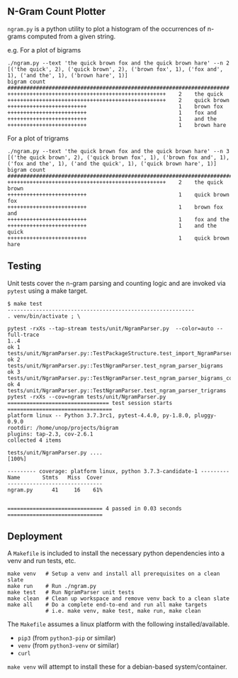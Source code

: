 ## N-Gram Count Plotter

`ngram.py` is a python utility to plot a histogram of the occurrences of
n-grams computed from a given string.

e.g. For a plot of bigrams

```
./ngram.py --text 'the quick brown fox and the quick brown hare' --n 2
[('the quick', 2), ('quick brown', 2), ('brown fox', 1), ('fox and', 1), ('and the', 1), ('brown hare', 1)]
bigram count
######################################################################
++++++++++++++++++++++++++++++++++++++++++++++++++    2    the quick
++++++++++++++++++++++++++++++++++++++++++++++++++    2    quick brown
+++++++++++++++++++++++++                             1    brown fox
+++++++++++++++++++++++++                             1    fox and
+++++++++++++++++++++++++                             1    and the
+++++++++++++++++++++++++                             1    brown hare
```

For a plot of trigrams

```
./ngram.py --text 'the quick brown fox and the quick brown hare' --n 3
[('the quick brown', 2), ('quick brown fox', 1), ('brown fox and', 1), ('fox and the', 1), ('and the quick', 1), ('quick brown hare', 1)]
bigram count
###########################################################################
++++++++++++++++++++++++++++++++++++++++++++++++++    2    the quick brown
+++++++++++++++++++++++++                             1    quick brown fox
+++++++++++++++++++++++++                             1    brown fox and
+++++++++++++++++++++++++                             1    fox and the
+++++++++++++++++++++++++                             1    and the quick
+++++++++++++++++++++++++                             1    quick brown hare
```

## Testing

Unit tests cover the n-gram parsing and counting logic and are invoked via `pytest`
using a make target.

```
$ make test
-----------------------------------------------------------
. venv/bin/activate ; \

pytest -rxXs --tap-stream tests/unit/NgramParser.py  --color=auto --full-trace
1..4
ok 1 tests/unit/NgramParser.py::TestPackageStructure.test_import_NgramParser
ok 2 tests/unit/NgramParser.py::TestNgramParser.test_ngram_parser_bigrams
ok 3 tests/unit/NgramParser.py::TestNgramParser.test_ngram_parser_bigrams_complex
ok 4 tests/unit/NgramParser.py::TestNgramParser.test_ngram_parser_trigrams
pytest -rxXs --cov=ngram tests/unit/NgramParser.py
================================ test session starts =================================
platform linux -- Python 3.7.3rc1, pytest-4.4.0, py-1.8.0, pluggy-0.9.0
rootdir: /home/unop/projects/bigram
plugins: tap-2.3, cov-2.6.1
collected 4 items

tests/unit/NgramParser.py ....                                                 [100%]

--------- coverage: platform linux, python 3.7.3-candidate-1 ---------
Name       Stmts   Miss  Cover
------------------------------
ngram.py      41     16    61%


============================== 4 passed in 0.03 seconds ==============================
```

## Deployment

A `Makefile` is included to install the necessary python dependencies
into a venv and run tests, etc.

```
make venv   # Setup a venv and install all prerequisites on a clean slate
make run    # Run ./ngram.py
make test   # Run NgramParser unit tests
make clean  # Clean up workspace and remove venv back to a clean slate
make all    # Do a complete end-to-end and run all make targets
            # i.e. make venv, make test, make run, make clean
```

The `Makefile` assumes a linux platform with the following installed/available.

* `pip3` (from `python3-pip` or similar)
* `venv` (from `python3-venv` or similar)
* `curl`

`make venv` will attempt to install these for a debian-based system/container.

